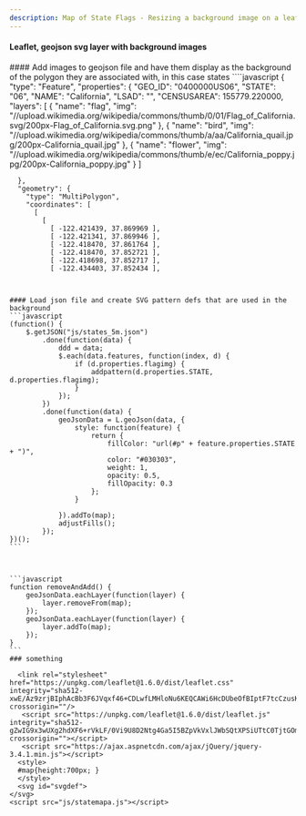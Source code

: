 ```yaml
---
description: Map of State Flags - Resizing a background image on a leaflet map layer
---
```

#### Leaflet, geojson svg layer with background images
<section>
<div id="map"></div>
</section>
#### Add images to geojson file and have them display as the background of the polygon they are associated with, in this case states
````javascript
 {
      "type": "Feature",
      "properties": {
        "GEO_ID": "0400000US06",
        "STATE": "06",
        "NAME": "California",
        "LSAD": "",
        "CENSUSAREA": 155779.220000,
        "layers": [
          {
            "name": "flag",
            "img": "//upload.wikimedia.org/wikipedia/commons/thumb/0/01/Flag_of_California.svg/200px-Flag_of_California.svg.png"
          },
          {
            "name": "bird",
            "img": "//upload.wikimedia.org/wikipedia/commons/thumb/a/aa/California_quail.jpg/200px-California_quail.jpg"
          },
          {
            "name": "flower",
            "img": "//upload.wikimedia.org/wikipedia/commons/thumb/e/ec/California_poppy.jpg/200px-California_poppy.jpg"
          }
        ]

      },
      "geometry": {
        "type": "MultiPolygon",
        "coordinates": [
          [
            [
              [ -122.421439, 37.869969 ],
              [ -122.421341, 37.869946 ],
              [ -122.418470, 37.861764 ],
              [ -122.418470, 37.852721 ],
              [ -122.418698, 37.852717 ],
              [ -122.434403, 37.852434 ],
````              


#### Load json file and create SVG pattern defs that are used in the background
```javascript
(function() {
    $.getJSON("js/states_5m.json")
        .done(function(data) {
            ddd = data;
            $.each(data.features, function(index, d) {
                if (d.properties.flagimg) {
                    addpattern(d.properties.STATE, d.properties.flagimg);
                }
            });
        })
        .done(function(data) {
            geoJsonData = L.geoJson(data, {
                style: function(feature) {
                    return {
                        fillColor: "url(#p" + feature.properties.STATE + ")",
                        color: "#030303",
                        weight: 1,
                        opacity: 0.5,
                        fillOpacity: 0.3
                    };
                }

            }).addTo(map);
            adjustFills();
        });
})();
```



```javascript
function removeAndAdd() {
    geoJsonData.eachLayer(function(layer) {
        layer.removeFrom(map);
    });
    geoJsonData.eachLayer(function(layer) {
        layer.addTo(map);
    });
}
``` 
### something

  <link rel="stylesheet" href="https://unpkg.com/leaflet@1.6.0/dist/leaflet.css" integrity="sha512-xwE/Az9zrjBIphAcBb3F6JVqxf46+CDLwfLMHloNu6KEQCAWi6HcDUbeOfBIptF7tcCzusKFjFw2yuvEpDL9wQ==" crossorigin=""/>
   <script src="https://unpkg.com/leaflet@1.6.0/dist/leaflet.js" integrity="sha512-gZwIG9x3wUXg2hdXF6+rVkLF/0Vi9U8D2Ntg4Ga5I5BZpVkVxlJWbSQtXPSiUTtC0TjtGOmxa1AJPuV0CPthew==" crossorigin=""></script>
   <script src="https://ajax.aspnetcdn.com/ajax/jQuery/jquery-3.4.1.min.js"></script>
  <style>
  #map{height:700px; }
  </style>
  <svg id="svgdef">
</svg>  
<script src="js/statemapa.js"></script>


